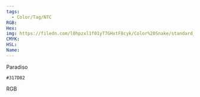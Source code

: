 ```yaml
---
tags:
  - Color/Tag/NTC
RGB:
Hex:
img: https://filedn.com/l0hpzxl1f01yT7GHxtF8cyk/Color%20Snake/standard_csv_to_svg/317D82.svg
CMYK:
HSL:
Name:
---
```

Paradiso
```palette
#317D82
```
RGB

